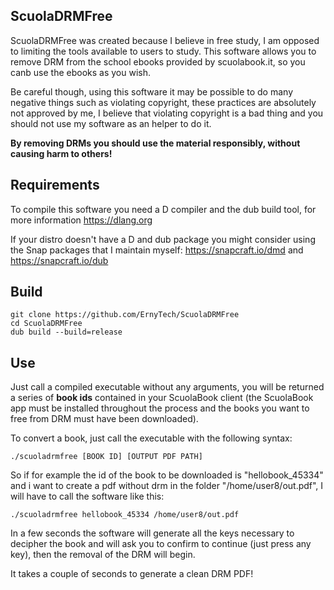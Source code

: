 ## ScuolaDRMFree
ScuolaDRMFree was created because I believe in free study, I am opposed to limiting the tools available to users to study.
This software allows you to remove DRM from the school ebooks provided by scuolabook.it, so you canb use the ebooks as you wish.

Be careful though, using this software it may be possible to do many negative things such as violating copyright, these practices are absolutely not approved by me, I believe that violating copyright is a bad thing and you should not use my software as an helper to do it.

**By removing DRMs you should use the material responsibly, without causing harm to others!**

## Requirements
To compile this software you need a D compiler and the dub build tool, for more information https://dlang.org

If your distro doesn't have a D and dub package you might consider using the Snap packages that I maintain myself: https://snapcraft.io/dmd and https://snapcraft.io/dub

## Build
```
git clone https://github.com/ErnyTech/ScuolaDRMFree
cd ScuolaDRMFree
dub build --build=release
```

## Use
Just call a compiled executable without any arguments, you will be returned a series of **book ids** contained in your ScuolaBook client (the ScuolaBook app must be installed throughout the process and the books you want to free from DRM must have been downloaded).

To convert a book, just call the executable with the following syntax:
```
./scuoladrmfree [BOOK ID] [OUTPUT PDF PATH]
```

So if for example the id of the book to be downloaded is "hellobook_45334" and i want to create a pdf without drm in the folder "/home/user8/out.pdf", I will have to call the software like this:
```
./scuoladrmfree hellobook_45334 /home/user8/out.pdf
```

In a few seconds the software will generate all the keys necessary to decipher the book and will ask you to confirm to continue (just press any key), then the removal of the DRM will begin.

It takes a couple of seconds to generate a clean DRM PDF!
